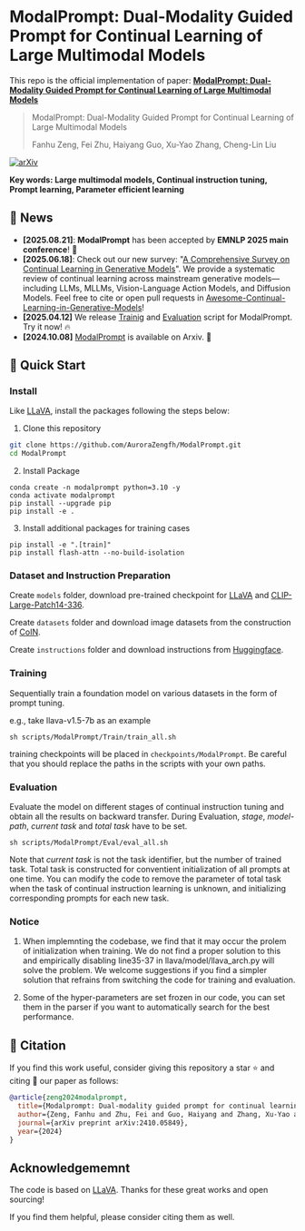 # ModalPrompt: Dual-Modality Guided Prompt for Continual Learning of Large Multimodal Models

This repo is the official implementation of paper: **[ModalPrompt: Dual-Modality Guided Prompt for Continual Learning of Large Multimodal Models](https://arxiv.org/abs/2410.05849)**

> ModalPrompt: Dual-Modality Guided Prompt for Continual Learning of Large Multimodal Models
>
> Fanhu Zeng, Fei Zhu, Haiyang Guo, Xu-Yao Zhang, Cheng-Lin Liu

[![arXiv](https://img.shields.io/badge/Arxiv-2410.05849-b31b1b.svg?logo=arXiv)](https://arxiv.org/abs/2410.05849)

**Key words: Large multimodal models, Continual instruction tuning, Prompt learning, Parameter efficient learning**

## :newspaper: News
- **[2025.08.21]**: **ModalPrompt** has been accepted by **EMNLP 2025 main conference**! :tada:
- **[2025.06.18]**: Check out our new survey: "[A Comprehensive Survey on Continual Learning in Generative Models](https://arxiv.org/pdf/2506.13045)". We provide a systematic review of continual learning across mainstream generative models—including LLMs, MLLMs, Vision-Language Action Models, and Diffusion Models. Feel free to cite or open pull requests in [Awesome-Continual-Learning-in-Generative-Models](https://github.com/Ghy0501/Awesome-Continual-Learning-in-Generative-Models)!
- **[2025.04.12]** We release [Trainig](#Training) and [Evaluation](#Evaluation) script for ModalPrompt. Try it now! :fire:
- **[2024.10.08]** [ModalPrompt](https://arxiv.org/abs/2410.05849) is available on Arxiv. :candy:

## :rocket: Quick Start

### Install
Like [LLaVA](https://github.com/haotian-liu/LLaVA), install the packages following the steps below:

1. Clone this repository
```bash
git clone https://github.com/AuroraZengfh/ModalPrompt.git
cd ModalPrompt
```

2. Install Package
```Shell
conda create -n modalprompt python=3.10 -y
conda activate modalprompt
pip install --upgrade pip
pip install -e .
```

3. Install additional packages for training cases
```
pip install -e ".[train]"
pip install flash-attn --no-build-isolation
```

### Dataset and Instruction Preparation

Create `models` folder, download pre-trained checkpoint for [LLaVA](https://huggingface.co/liuhaotian/llava-v1.5-7b) and [CLIP-Large-Patch14-336](https://huggingface.co/openai/clip-vit-large-patch14-336).

Create `datasets` folder and download image datasets from the construction of [CoIN](https://github.com/zackschen/CoIN).

Create `instructions` folder and download instructions from [Huggingface](https://huggingface.co/datasets/Zacks-Chen/CoIN).

### Training

Sequentially train a foundation model on various datasets in the form of prompt tuning.

e.g., take llava-v1.5-7b as an example

```
sh scripts/ModalPrompt/Train/train_all.sh
```

training checkpoints will be placed in `checkpoints/ModalPrompt`. Be careful that you should replace the paths in the scripts with your own paths.

### Evaluation

Evaluate the model on different stages of continual instruction tuning and obtain all the results on backward transfer. During Evaluation, *stage*, *model-path*, *current task* and *total task* have to be set.

```
sh scripts/ModalPrompt/Eval/eval_all.sh
```

Note that *current task* is not the task identifier, but the number of trained task. Total task is constructed for conventient initialization of all prompts at one time. You can modify the code to remove the parameter of total task when the task of continual instruction learning is unknown, and initializing corresponding prompts for each new task.

### Notice
1. When implemnting the codebase, we find that it may occur the prolem of initialization when training. We do not find a proper solution to this and empirically disabling line35-37 in llava/model/llava_arch.py will solve the problem. We welcome suggestions if you find a simpler solution that refrains from switching the code for training and evaluation.

2. Some of the hyper-parameters are set frozen in our code, you can set them in the parser if you want to automatically search for the best performance.

## :blue_book: Citation
If you find this work useful, consider giving this repository a star :star: and citing :bookmark_tabs: our paper as follows:

```bibtex
@article{zeng2024modalprompt,
  title={Modalprompt: Dual-modality guided prompt for continual learning of large multimodal models},
  author={Zeng, Fanhu and Zhu, Fei and Guo, Haiyang and Zhang, Xu-Yao and Liu, Cheng-Lin},
  journal={arXiv preprint arXiv:2410.05849},
  year={2024}
}
```

## Acknowledgememnt

The code is based on [LLaVA](https://github.com/haotian-liu/LLaVA). Thanks for these great works and open sourcing! 

If you find them helpful, please consider citing them as well. 
